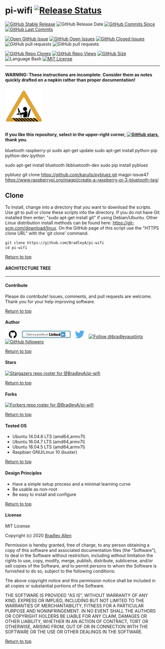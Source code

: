 # pi-wifi  [![Release Status](https://img.shields.io/badge/Status_-Alpha-red.svg)](https://github.com/BradleyA/pi-wifi/releases/tag/0.2)

[![GitHub Stable Release](https://img.shields.io/badge/Release-0.2-blue.svg)](https://github.com/BradleyA/pi-wifi/releases/tag/0.2)
![GitHub Release Date](https://img.shields.io/github/release-date/BradleyA/pi-wifi?color=blue)
[![GitHub Commits Since](https://img.shields.io/github/commits-since/BradleyA/pi-wifi/0.2?color=orange)](https://github.com/BradleyA/pi-wifi/commits/)
[![GitHub Last Commits](https://img.shields.io/github/last-commit/BradleyA/pi-wifi.svg)](https://github.com/BradleyA/pi-wifi/commits/)

[![Open GitHub Issue](https://img.shields.io/badge/Open-Incident-brightgreen.svg)](https://github.com/BradleyA/pi-wifi/issues/new/choose)
[![GitHub Open Issues](https://img.shields.io/github/issues/BradleyA/pi-wifi?color=purple)](https://github.com/BradleyA/pi-wifi/issues?q=is%3Aopen+is%3Aissue)
[![GitHub Closed Issues](https://img.shields.io/github/issues-closed/BradleyA/pi-wifi?color=purple)](https://github.com/BradleyA/pi-wifi/issues?q=is%3Aclosed+is%3Aissue)
![GitHub pull requests](https://img.shields.io/github/issues-pr-raw/BradleyA/pi-wifi)
![GitHub pull requests](https://img.shields.io/github/issues-pr-closed-raw/BradleyA/pi-wifi)

[<img alt="GitHub Repo Clones" src="https://img.shields.io/static/v1?label=Repo_Clones&message=77&color=blueviolet">](https://github.com/BradleyA/pi-wifi/blob/master/images/clone.table.md)
[<img alt="GitHub Repo Views" src="https://img.shields.io/static/v1?label=Repo_Views&message=199&color=blueviolet">](https://github.com/BradleyA/pi-wifi/blob/master/images/view.table.md)
[![GitHub Size](https://img.shields.io/github/repo-size/BradleyA/pi-wifi.svg)](https://github.com/BradleyA/pi-wifi/)
![Language Bash](https://img.shields.io/badge/%20Language-bash-blue.svg)
[![MIT License](http://img.shields.io/badge/License-MIT-blue.png)](LICENSE)

----
  
#### WARNING: These instructions are incomplete. Consider them as notes quickly drafted on a napkin rather than proper documentation!
<img id="Construction" src="images/construction-icon.gif" width="120">

#### If you like this repository, select in the upper-right corner, [![GitHub stars](https://img.shields.io/github/stars/BradleyA/pi-wifi.svg?style=social&label=Star&maxAge=2592000)](https://GitHub.com/BradleyA/pi-wifi/stargazers/), thank you.

bluetooth raspberry-pi
sudo apt-get update
sudo apt-get install python-pip python-dev ipython

sudo apt-get install bluetooth libbluetooth-dev
sudo pip install pybluez

pybluez                 git clone https://github.com/karulis/pybluez.git
magpi-issue47           https://www.raspberrypi.org/magpi/create-a-raspberry-pi-3-bluetooth-tag/

## Clone
To Install, change into a directory that you want to download the scripts. Use git to pull or clone these scripts into the directory. If you do not have Git installed then enter; "sudo apt-get install git" if using Debian/Ubuntu. Other Linux distribution install methods can be found here: https://git-scm.com/download/linux. On the GitHub page of this script use the "HTTPS clone URL" with the 'git clone' command.

    git clone https://github.com/BradleyA/pi-wifi
    cd pi-wifi

[Return to top](https://github.com/BradleyA/pi-wifi/blob/master/README.md#pi-wifi--)

#### ARCHITECTURE TREE

----

#### Contribute
Please do contribute!  Issues, comments, and pull requests are welcome.  Thank you for your help improving software.

[Return to top](https://github.com/BradleyA/pi-wifi/blob/master/README.md#pi-wifi--)

#### Author
[<img id="github" src="images/github.png" width="50" a="https://github.com/BradleyA/">](https://github.com/BradleyA/)    [<img src="images/linkedin.png" style="max-width:100%;" >](https://www.linkedin.com/in/bradleyhallen) [<img id="twitter" src="images/twitter.png" width="50" a="twitter.com/bradleyaustintx/">](https://twitter.com/bradleyaustintx/)       <a href="https://twitter.com/intent/follow?screen_name=bradleyaustintx"> <img src="https://img.shields.io/twitter/follow/bradleyaustintx.svg?label=Follow%20@bradleyaustintx" alt="Follow @bradleyaustintx" />    </a>          [![GitHub followers](https://img.shields.io/github/followers/BradleyA.svg?style=social&label=Follow&maxAge=2592000)](https://github.com/BradleyA?tab=followers)

[Return to top](https://github.com/BradleyA/pi-wifi/blob/master/README.md#pi-wifi--)

#### Stars
[![Stargazers repo roster for @BradleyA/pi-wifi](https://reporoster.com/stars/BradleyA/pi-wifi)](https://github.com/BradleyA/pi-wifi/stargazers)

[Return to top](https://github.com/BradleyA/pi-wifi/blob/master/README.md#pi-wifi--)

#### Forks
[![Forkers repo roster for @BradleyA/pi-wifi](https://reporoster.com/forks/BradleyA/pi-wifi)](https://github.com/BradleyA/pi-wifi/network/members)

[Return to top](https://github.com/BradleyA/pi-wifi/blob/master/README.md#pi-wifi--)

#### Tested OS
 * Ubuntu 14.04.6 LTS (amd64,armv7l)
 * Ubuntu 16.04.7 LTS (amd64,armv7l)
 * Ubuntu 18.04.5 LTS (amd64,armv7l)
 * Raspbian GNU/Linux 10 (buster)

[Return to top](https://github.com/BradleyA/pi-wifi/blob/master/README.md#pi-wifi--)

#### Design Principles
 * Have a simple setup process and a minimal learning curve
 * Be usable as non-root
 * Be easy to install and configure

[Return to top](https://github.com/BradleyA/pi-wifi/blob/master/README.md#pi-wifi--)

#### License
MIT License

Copyright (c) 2020  [Bradley Allen](https://www.linkedin.com/in/bradleyhallen)

Permission is hereby granted, free of charge, to any person obtaining a copy of this software and associated documentation files (the "Software"), to deal in the Software without restriction, including without limitation the rights to use, copy, modify, merge, publish, distribute, sublicense, and/or sell copies of the Software, and to permit persons to whom the Software is furnished to do so, subject to the following conditions:

The above copyright notice and this permission notice shall be included in all copies or substantial portions of the Software.

THE SOFTWARE IS PROVIDED "AS IS", WITHOUT WARRANTY OF ANY KIND, EXPRESS OR IMPLIED, INCLUDING BUT NOT LIMITED TO THE WARRANTIES OF MERCHANTABILITY, FITNESS FOR A PARTICULAR PURPOSE AND NONINFRINGEMENT. IN NO EVENT SHALL THE AUTHORS OR COPYRIGHT HOLDERS BE LIABLE FOR ANY CLAIM, DAMAGES OR OTHER LIABILITY, WHETHER IN AN ACTION OF CONTRACT, TORT OR OTHERWISE, ARISING FROM, OUT OF OR IN CONNECTION WITH THE SOFTWARE OR THE USE OR OTHER DEALINGS IN THE SOFTWARE.

[Return to top](https://github.com/BradleyA/pi-wifi/blob/master/README.md#pi-wifi--)
